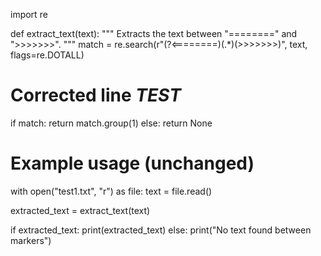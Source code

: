 import re

def extract_text(text):
  """
  Extracts the text between "========" and ">>>>>>>".
  """
  match = re.search(r"(?<========)(.*)(>>>>>>>)", text, flags=re.DOTALL)
  # Corrected line *TEST*
  if match:
    return match.group(1)
  else:
    return None

# Example usage (unchanged)
with open("test1.txt", "r") as file:
  text = file.read()

extracted_text = extract_text(text)

if extracted_text:
  print(extracted_text)
else:
  print("No text found between markers")
